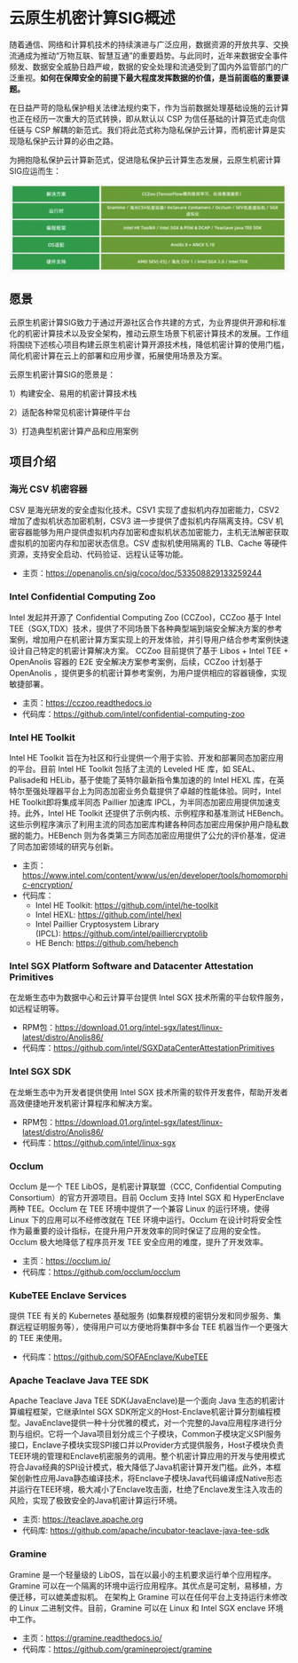 # 云原生机密计算SIG概述

随着通信、网络和计算机技术的持续演进与广泛应用，数据资源的开放共享、交换流通成为推动“万物互联、智慧互通”的重要趋势。与此同时，近年来数据安全事件频发、数据安全威胁日趋严峻，数据的安全处理和流通受到了国内外监管部门的广泛重视。**如何在保障安全的前提下最大程度发挥数据的价值，是当前面临的重要课题。**

在日益严苛的隐私保护相关法律法规约束下，作为当前数据处理基础设施的云计算也正在经历一次重大的范式转换，即从默认以 CSP 为信任基础的计算范式走向信任链与 CSP 解耦的新范式。我们将此范式称为隐私保护云计算，而机密计算是实现隐私保护云计算的必由之路。

为拥抱隐私保护云计算新范式，促进隐私保护云计算生态发展，云原生机密计算SIG应运而生：

![image.png](materials/imgs/overview.png)

## 愿景

云原生机密计算SIG致力于通过开源社区合作共建的方式，为业界提供开源和标准化的机密计算技术以及安全架构，推动云原生场景下机密计算技术的发展。工作组将围绕下述核心项目构建云原生机密计算开源技术栈，降低机密计算的使用门槛，简化机密计算在云上的部署和应用步骤，拓展使用场景及方案。

云原生机密计算SIG的愿景是：

1）构建安全、易用的机密计算技术栈

2）适配各种常见机密计算硬件平台

3）打造典型机密计算产品和应用案例

## 项目介绍

### 海光 CSV 机密容器

CSV 是海光研发的安全虚拟化技术。CSV1 实现了虚拟机内存加密能力，CSV2 增加了虚拟机状态加密机制，CSV3 进一步提供了虚拟机内存隔离支持。CSV 机密容器能够为用户提供虚拟机内存加密和虚拟机状态加密能力，主机无法解密获取虚拟机的加密内存和加密状态信息。CSV 虚拟机使用隔离的 TLB、Cache 等硬件资源，支持安全启动、代码验证、远程认证等功能。

- 主页：https://openanolis.cn/sig/coco/doc/533508829133259244

### Intel Confidential Computing Zoo

Intel 发起并开源了 Confidential Computing Zoo (CCZoo)，CCZoo 基于 Intel TEE（SGX,TDX）技术，提供了不同场景下各种典型端到端安全解决方案的参考案例，增加用户在机密计算方案实现上的开发体验，并引导用户结合参考案例快速设计自己特定的机密计算解决方案。 CCZoo 目前提供了基于 Libos + Intel TEE + OpenAnolis 容器的 E2E 安全解决方案参考案例，后续，CCZoo 计划基于 OpenAnolis ，提供更多的机密计算参考案例，为用户提供相应的容器镜像，实现敏捷部署。

- 主页：https://cczoo.readthedocs.io
- 代码库：https://github.com/intel/confidential-computing-zoo

### Intel HE Toolkit

Intel HE Toolkit 旨在为社区和行业提供一个用于实验、开发和部署同态加密应用的平台。目前 Intel HE Toolkit 包括了主流的 Leveled HE 库，如 SEAL、Palisade和 HELib，基于使能了英特尔最新指令集加速的的 Intel HEXL 库，在英特尔至强处理器平台上为同态加密业务负载提供了卓越的性能体验。同时，Intel HE Toolkit即将集成半同态 Paillier 加速库 IPCL，为半同态加密应用提供加速支持。此外，Intel HE Toolkit 还提供了示例内核、示例程序和基准测试 HEBench。这些示例程序演示了利用主流的同态加密库构建各种同态加密应用保护用户隐私数据的能力。HEBench 则为各类第三方同态加密应用提供了公允的评价基准，促进了同态加密领域的研究与创新。

- 主页：https://www.intel.com/content/www/us/en/developer/tools/homomorphic-encryption/
- 代码库：
    - Intel HE Toolkit: https://github.com/intel/he-toolkit
    - Intel HEXL: https://github.com/intel/hexl
    - Intel Paillier Cryptosystem Library (IPCL): https://github.com/intel/pailliercryptolib
    - HE Bench: https://github.com/hebench

### Intel SGX Platform Software and Datacenter Attestation Primitives

在龙蜥生态中为数据中心和云计算平台提供 Intel SGX 技术所需的平台软件服务，如远程证明等。
- RPM包：https://download.01.org/intel-sgx/latest/linux-latest/distro/Anolis86/
- 代码库：https://github.com/intel/SGXDataCenterAttestationPrimitives

### Intel SGX SDK

在龙蜥生态中为开发者提供使用 Intel SGX 技术所需的软件开发套件，帮助开发者高效便捷地开发机密计算程序和解决方案。
- RPM包：https://download.01.org/intel-sgx/latest/linux-latest/distro/Anolis86/
- 代码库：https://github.com/intel/linux-sgx

### Occlum

Occlum 是一个 TEE LibOS，是机密计算联盟（CCC, Confidential Computing Consortium）的官方开源项目。目前 Occlum 支持 Intel SGX 和 HyperEnclave 两种 TEE。Occlum 在 TEE 环境中提供了一个兼容 Linux 的运行环境，使得 Linux 下的应用可以不经修改就在 TEE 环境中运行。Occlum 在设计时将安全性作为最重要的设计指标，在提升用户开发效率的同时保证了应用的安全性。Occlum 极大地降低了程序员开发 TEE 安全应用的难度，提升了开发效率。
- 主页：https://occlum.io/
- 代码库：https://github.com/occlum/occlum

### KubeTEE Enclave Services

提供 TEE 有关的 Kubernetes 基础服务 (如集群规模的密钥分发和同步服务、集群远程证明服务等），使得用户可以方便地将集群中多台 TEE 机器当作一个更强大的 TEE 来使用。
- 代码库：https://github.com/SOFAEnclave/KubeTEE

### Apache Teaclave Java TEE SDK

Apache Teaclave Java TEE SDK(JavaEnclave)是一个面向 Java 生态的机密计算编程框架，它继承Intel SGX SDK所定义的Host-Enclave机密计算分割编程模型。JavaEnclave提供一种十分优雅的模式，对一个完整的Java应用程序进行分割与组织。它将一个Java项目划分成三个子模块，Common子模块定义SPI服务接口，Enclave子模块实现SPI接口并以Provider方式提供服务，Host子模块负责TEE环境的管理和Enclave机密服务的调用。整个机密计算应用的开发与使用模式符合Java经典的SPI设计模式，极大降低了Java机密计算开发门槛。此外，本框架创新性应用Java静态编译技术，将Enclave子模块Java代码编译成Native形态并运行在TEE环境，极大减小了Enclave攻击面，杜绝了Enclave发生注入攻击的风险，实现了极致安全的Java机密计算运行环境。
- 主页: https://teaclave.apache.org
- 代码库: https://github.com/apache/incubator-teaclave-java-tee-sdk

### Gramine

Gramine 是一个轻量级的 LibOS，旨在以最小的主机要求运行单个应用程序。Gramine 可以在一个隔离的环境中运行应用程序。其优点是可定制，易移植，方便迁移，可以媲美虚拟机。
在架构上 Gramine 可以在任何平台上支持运行未修改的 Linux 二进制文件。目前，Gramine 可以在 Linux 和 Intel SGX enclave 环境中工作。
- 主页：https://gramine.readthedocs.io/
- 代码库：https://github.com/gramineproject/gramine
